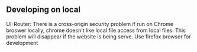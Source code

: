
## Developing on local
UI-Router: There is a cross-origin security problem if run on Chrome broswer locally, chrome doesn't like local file access from local files. This problem will disappear if the website is being serve.
Use firefox browser for development